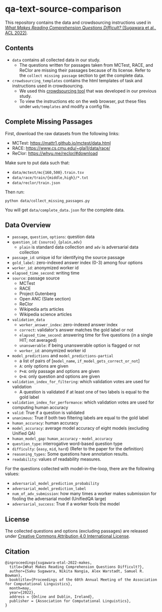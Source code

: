 # qa-text-source-comparison

This repository contains the data and crowdsourcing instructions used in [*What Makes Reading Comprehension Questions Difficult?* (Sugawara et al., ACL 2022)](https://aclanthology.org/2022.acl-long.479/).

## Contents

- `data` contains all collected data in our study.
  + The questions written for passages taken from MCTest, RACE, and ReClor are missing their passages because of its license. Refer to the `collect missing passage` section to get the complete data.
- `crowdsourcing_templates` contains the html templates of task and instructions used in crowdsourcing.
  + We used this [crowdsourcing tool](https://github.com/nyu-mll/crowdsourcing-protocol-comparison) that was developed in our previous study.
  + To view the instructions etc on the web browser, put these files under `web/templates` and modify a config file.

## Complete Missing Passages

First, download the raw datasets from the following links:

- MCTest: https://mattr1.github.io/mctest/data.html
- RACE: https://www.cs.cmu.edu/~glai1/data/race/
- ReClor: https://whyu.me/reclor/#download

Make sure to put data such that:

- `data/mctest/mc{160,500}.train.tsv`
- `data/race/train/{middle,high}/*.txt`
- `data/reclor/train.json`

Then run:

```
python data/collect_missing_passages.py
```

You will get `data/complete_data.json` for the complete data.


## Data Overview

- `passage`, `question`, `options`: question data
- `question_id`: `{source}_{plain,adv}`
  + `plain` is standard data collection and `adv` is adversarial data collection
- `passage_id`: unique id for identifying the source passage
- `gold_label`: zero-indexed answer index (0-3) among four options
- `worker_id`: anonymized worker id
- `elapsed_time_second`: writing time
- `source`: passage source
  + MCTest
  + RACE
  + Project Gutenberg
  + Open ANC (Slate section)
  + ReClor
  + Wikipedia arts articles
  + Wikipedia science articles
- `validation_data`
  + `worker_answer_index`: zero-indexed answer index
  + `correct`: validator's answer matches the gold label or not
  + `elapsed_time_second`: answering time for five questions (in a single HIT; not averaged)
  + `unanswerable`: if being unanswerable option is flagged or not
  + `worker_id`: anonymized worker id
- `model_predictions` and `model_predictions-partial`
  + a list of pairs of [`model_name`, `if_model_gets_correct_or_not`]
  + `A`: only options are given
  + `P+A`: only passage and options are given
  + `Q+A`: only question and options are given
- `validation_index_for_filtering`:  which validation votes are used for validation
  + A question is validated if at least one of two labels is equal to the gold label
- `validation_index_for_performance`:  which validation votes are used for computing human accuracy
- `valid`: True if a question is validated
- `unanimous`: True if both two filtering labels are equal to the gold label
- `human_accuracy`: human accuracy
- `model_accuracy`: average model accuracy of eight models (excluding Unified QA)
- `human_model_gap`: `human_accuracy` - `model_accuracy`
- `question_type`: interrogative word-based question type
- `difficulty`: {`easy`, `mid`, `hard`} (Refer to the paper for the definition)
- `reasoning_types`: Some questions have annotation results.
- `readability`: values of readability measures.

For the questions collected with model-in-the-loop, there are the following values:

- `adversarial_model_prediction_probability`
- `adversarial_model_prediction_label`
- `num_of_adv_submission`: how many times a worker makes submission for fooling the adversarial model (UnifiedQA large)
- `adversarial_success`: True if a worker fools the model


## License

The collected questions and options (excluding passages) are released under [Creative Commons Attribution 4.0 International License](https://creativecommons.org/licenses/by/4.0).


## Citation

```
@inproceedings{sugawara-etal-2022-makes,
  title={What Makes Reading Comprehension Questions Difficult?},
  author={Saku Sugawara, Nikita Nangia, Alex Warstadt, Samuel R. Bowman},
  booktitle={Proceedings of the 60th Annual Meeting of the Association for Computational Linguistics},
  month=may,
  year={2022},
  address = {Online and Dublin, Ireland},
  publisher = {Association for Computational Linguistics},
}
```

